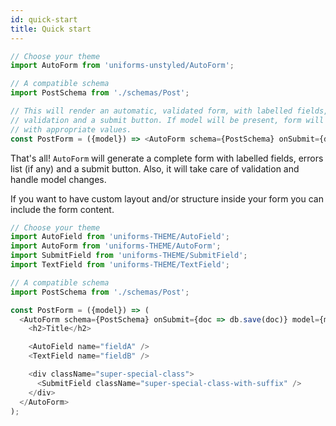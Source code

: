 ```yaml
---
id: quick-start
title: Quick start
---
```


```js
// Choose your theme
import AutoForm from 'uniforms-unstyled/AutoForm';

// A compatible schema
import PostSchema from './schemas/Post';

// This will render an automatic, validated form, with labelled fields, inline
// validation and a submit button. If model will be present, form will be filled
// with appropriate values.
const PostForm = ({model}) => <AutoForm schema={PostSchema} onSubmit={doc => db.save(doc)} model={model} />;
```

That's all! `AutoForm` will generate a complete form with labelled fields, errors list (if any) and a submit button. Also, it will take care of validation and handle model changes.

If you want to have custom layout and/or structure inside your form you can include the form content.

```javascript
// Choose your theme
import AutoField from 'uniforms-THEME/AutoField';
import AutoForm from 'uniforms-THEME/AutoForm';
import SubmitField from 'uniforms-THEME/SubmitField';
import TextField from 'uniforms-THEME/TextField';

// A compatible schema
import PostSchema from './schemas/Post';

const PostForm = ({model}) => (
  <AutoForm schema={PostSchema} onSubmit={doc => db.save(doc)} model={model}>
    <h2>Title</h2>

    <AutoField name="fieldA" />
    <TextField name="fieldB" />

    <div className="super-special-class">
      <SubmitField className="super-special-class-with-suffix" />
    </div>
  </AutoForm>
);
```
